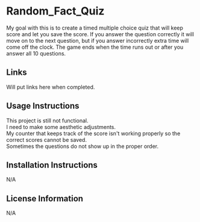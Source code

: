 # Random_Fact_Quiz

My goal with this is to create a timed multiple choice quiz that will keep score and let you save the score. If you answer the question correctly it will move on to the next question, but if you answer incorrectly extra time will come off the clock. The game ends when the time runs out or after you answer all 10 questions. 

## Links
Will put links here when completed. 

## Usage Instructions
This project is still not functional.<br>
I need to make some aesthetic adjustments.<br>
My counter that keeps track of the score isn't working properly so the correct scores cannot be saved.<br>
Sometimes the questions do not show up in the proper order. 

## Installation Instructions
N/A

## License Information
N/A